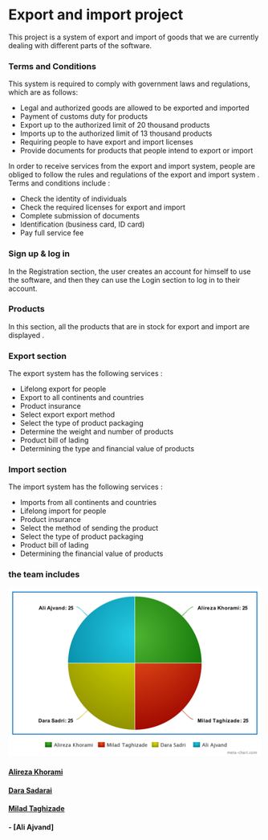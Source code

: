 # Export and import project
This project is a system of export and import of goods that we are currently dealing with different parts of the software.

### Terms and Conditions
This system is required to comply with government laws and regulations, which are as follows:
- Legal and authorized goods are allowed to be exported and imported
- Payment of customs duty for products
- Export up to the authorized limit of 20 thousand products
- Imports up to the authorized limit of 13 thousand products
- Requiring people to have export and import licenses
- Provide documents for products that people intend to export or import

In order to receive services from the export and import system, people are obliged to follow the rules and regulations of the export and import system . Terms and conditions include :
- Check the identity of individuals
- Check the required licenses for export and import
- Complete submission of documents
- Identification (business card, ID card)
- Pay full service fee

### Sign up & log in
In the Registration section, the user creates an account for himself to use the software, and then they can use the Login section to log in to their account.

### Products
In this section, all the products that are in stock for export and import are displayed .

### Export section
The export system has the following services :
- Lifelong export for people
- Export to all continents and countries
- Product insurance
- Select export export method
- Select the type of product packaging
- Determine the weight and number of products
- Product bill of lading
- Determining the type and financial value of products
### Import section
The import system has the following services :
- Imports from all continents and countries
- Lifelong import for people
- Product insurance
- Select the method of sending the product
- Select the type of product packaging
- Product bill of lading
- Determining the financial value of products





### the team includes
![Contributions on the project](https://github.com/khoramism/java-hw-last-project/blob/master/src/Downloads/chart-contribution.png)
#### [Alireza Khorami](https://github.com/khoramism)
#### [Dara Sadarai](https://github.com/dara100ry/)
#### [Milad Taghizade](https://github.com/miladtaghizadeh1382/)
####  - [Ali Ajvand]
